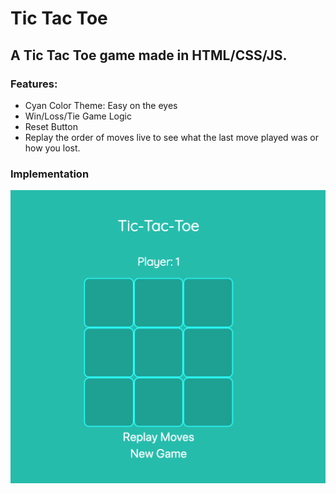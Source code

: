 # Tic Tac Toe
## A Tic Tac Toe game made in HTML/CSS/JS.

### Features:
* Cyan Color Theme: Easy on the eyes
* Win/Loss/Tie Game Logic
* Reset Button
* Replay the order of moves live to see what the last move played was or how you lost.

### Implementation 
![alt text](images/Tic-Tac-Toe.png)